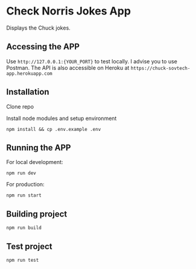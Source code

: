 # Check Norris Jokes App

Displays the Chuck jokes.

## Accessing the APP

Use `http://127.0.0.1:{YOUR_PORT}` to test locally. I advise you to use Postman.
The API is also accessible on Heroku at `https://chuck-sovtech-app.herokuapp.com`

## Installation

Clone repo

Install node modules and setup environment

```
npm install && cp .env.example .env
```

## Running the APP

For local development:

```
npm run dev
````

For production:

```
npm run start
```

## Building project

```
npm run build
```

## Test project

```
npm run test
```